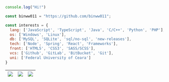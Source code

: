 ```js
console.log("Hi!")

const binww011 = "https://github.com/binww011";

const interests = {
  lang: ['JavaScript', 'TypeScript', 'Java', 'C/C++', 'Python', 'PHP'],
  os: ['Windows', 'Linux'],
  db: ['MySQL', 'SQLite', 'sql/no-sql', 'new-releases'],
  tech: ['Node', 'Spring', 'React', 'Frameworks'],
  front: ['HTML5', 'CSS3', 'SASS/SCSS'],
  vcs: ['Github', 'GitLab', 'BitBucket', 'Git'],
  uni: ['Federal University of Ceara']
}
```

| ![](http://github-profile-summary-cards.vercel.app/api/cards/stats?username=jairo2k5&theme=nord_dark) | ![](http://github-profile-summary-cards.vercel.app/api/cards/repos-per-language?username=jairo2k5&hide=Html&theme=nord_dark) | ![](http://github-profile-summary-cards.vercel.app/api/cards/most-commit-language?username=jairo2k5&theme=nord_dark) |
| :-: | :-: | :-: |
